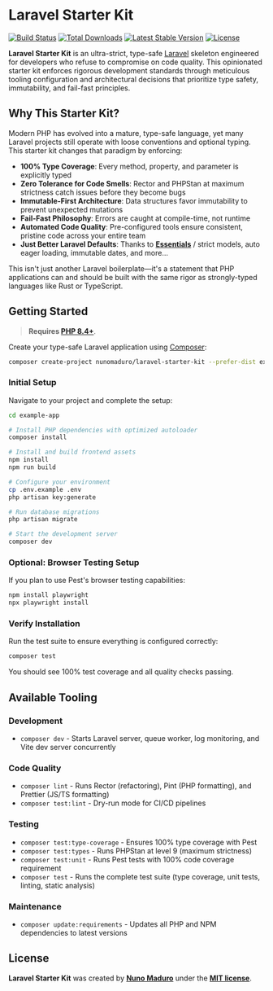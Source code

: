 # Laravel Starter Kit

<p>
    <a href="https://github.com/nunomaduro/laravel-starter-kit/actions"><img src="https://github.com/nunomaduro/laravel-starter-kit/actions/workflows/tests.yml/badge.svg" alt="Build Status"></a>
    <a href="https://packagist.org/packages/nunomaduro/laravel-starter-kit"><img src="https://img.shields.io/packagist/dt/nunomaduro/laravel-starter-kit" alt="Total Downloads"></a>
    <a href="https://packagist.org/packages/nunomaduro/laravel-starter-kit"><img src="https://img.shields.io/packagist/v/nunomaduro/laravel-starter-kit" alt="Latest Stable Version"></a>
    <a href="https://packagist.org/packages/nunomaduro/laravel-starter-kit"><img src="https://img.shields.io/packagist/l/nunomaduro/laravel-starter-kit" alt="License"></a>
</p>

**Laravel Starter Kit** is an ultra-strict, type-safe [Laravel](https://laravel.com) skeleton engineered for developers who refuse to compromise on code quality. This opinionated starter kit enforces rigorous development standards through meticulous tooling configuration and architectural decisions that prioritize type safety, immutability, and fail-fast principles.

## Why This Starter Kit?

Modern PHP has evolved into a mature, type-safe language, yet many Laravel projects still operate with loose conventions and optional typing. This starter kit changes that paradigm by enforcing:

- **100% Type Coverage**: Every method, property, and parameter is explicitly typed
- **Zero Tolerance for Code Smells**: Rector and PHPStan at maximum strictness catch issues before they become bugs
- **Immutable-First Architecture**: Data structures favor immutability to prevent unexpected mutations
- **Fail-Fast Philosophy**: Errors are caught at compile-time, not runtime
- **Automated Code Quality**: Pre-configured tools ensure consistent, pristine code across your entire team
- **Just Better Laravel Defaults**: Thanks to **[Essentials](https://github.com/nunomaduro/essentials)** / strict models, auto eager loading, immutable dates, and more...

This isn't just another Laravel boilerplate—it's a statement that PHP applications can and should be built with the same rigor as strongly-typed languages like Rust or TypeScript.

## Getting Started

> **Requires [PHP 8.4+](https://php.net/releases/)**.

Create your type-safe Laravel application using [Composer](https://getcomposer.org):

```bash
composer create-project nunomaduro/laravel-starter-kit --prefer-dist example-app
```

### Initial Setup

Navigate to your project and complete the setup:

```bash
cd example-app

# Install PHP dependencies with optimized autoloader
composer install

# Install and build frontend assets
npm install
npm run build

# Configure your environment
cp .env.example .env
php artisan key:generate

# Run database migrations
php artisan migrate

# Start the development server
composer dev
```

### Optional: Browser Testing Setup

If you plan to use Pest's browser testing capabilities:

```bash
npm install playwright
npx playwright install
```

### Verify Installation

Run the test suite to ensure everything is configured correctly:

```bash
composer test
```

You should see 100% test coverage and all quality checks passing.

## Available Tooling

### Development
- `composer dev` - Starts Laravel server, queue worker, log monitoring, and Vite dev server concurrently

### Code Quality
- `composer lint` - Runs Rector (refactoring), Pint (PHP formatting), and Prettier (JS/TS formatting)
- `composer test:lint` - Dry-run mode for CI/CD pipelines

### Testing
- `composer test:type-coverage` - Ensures 100% type coverage with Pest
- `composer test:types` - Runs PHPStan at level 9 (maximum strictness)
- `composer test:unit` - Runs Pest tests with 100% code coverage requirement
- `composer test` - Runs the complete test suite (type coverage, unit tests, linting, static analysis)

### Maintenance
- `composer update:requirements` - Updates all PHP and NPM dependencies to latest versions

## License

**Laravel Starter Kit** was created by **[Nuno Maduro](https://x.com/enunomaduro)** under the **[MIT license](https://opensource.org/licenses/MIT)**.
